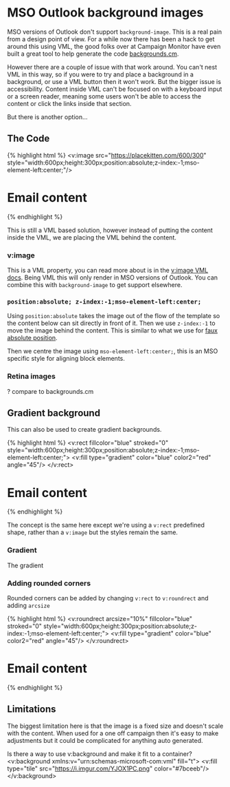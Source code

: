 # MSO Outlook background images
MSO versions of Outlook don't support `background-image`.  This is a real pain from a design point of view.  For a while now there has been a hack to get around this using VML, the good folks over at Campaign Monitor have even built a great tool to help generate the code [backgrounds.cm](https://backgrounds.cm/).

However there are a couple of issue with that work around.  You can't nest VML in this way, so if you were to try and place a background in a background, or use a VML button then it won't work.  But the bigger issue is accessibility.  Content inside VML can't be focused on with a keyboard input or a screen reader, meaning some users won't be able to access the content or click the links inside that section.

But there is another option...


## The Code
{% highlight html %}
<v:image src="https://placekitten.com/600/300" style="width:600px;height:300px;position:absolute;z-index:-1;mso-element-left:center;"/>
<h1>Email content</h1>
{% endhighlight %}

This is still a VML based solution, however instead of putting the content inside the VML, we are placing the VML behind the content.

### v:image
This is a VML property, you can read more about is in the [v:image VML docs](https://docs.microsoft.com/en-us/windows/win32/vml/msdn-online-vml-image-element).  Being VML this will only render in MSO versions of Outlook.  You can combine this with `background-image` to get support elsewhere.

### `position:absolute; z-index:-1;mso-element-left:center;`
Using `position:absolute` takes the image out of the flow of the template so the content below can sit directly in front of it.  Then we use `z-index:-1` to move the image behind the content.  This is similar to what we use for [faux absolute position](../email-enhancements/faux-absolute-position).

Then we centre the image using `mso-element-left:center;`, this is an MSO specific style for aligning block elements.

### Retina images
? compare to backgrounds.cm

## Gradient background
This can also be used to create gradient backgrounds.

{% highlight html %}
<v:rect fillcolor="blue" stroked="0"	style="width:600px;height:300px;position:absolute;z-index:-1;mso-element-left:center;">
  <v:fill type="gradient" color="blue" color2="red" angle="45"/>
</v:rect>
<h1>Email content</h1>
{% endhighlight %}

The concept is the same here except we're using a `v:rect` predefined shape, rather than a `v:image` but the styles remain the same.

### Gradient
The gradient

### Adding rounded corners
Rounded corners can be added by changing `v:rect` to `v:roundrect` and adding `arcsize`

{% highlight html %}
<v:roundrect arcsize="10%" fillcolor="blue" stroked="0"	style="width:600px;height:300px;position:absolute;z-index:-1;mso-element-left:center;">
  <v:fill type="gradient" color="blue" color2="red" angle="45"/>
</v:roundrect>
<h1>Email content</h1>
{% endhighlight %}

## Limitations
The biggest limitation here is that the image is a fixed size and doesn't scale with the content.  When used for a one off campaign then it's easy to make adjustments but it could be complicated for anything auto generated.



Is there a way to use v:background and make it fit to a container?
<v:background xmlns:v="urn:schemas-microsoft-com:vml" fill="t">
	<v:fill type="tile" src="https://i.imgur.com/YJOX1PC.png" color="#7bceeb"/>
</v:background>
